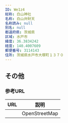 ```yaml
---
ID: We1z4
総称: 白山神社
名称: 白山弁財天
名称読み: null
別名: null
都道府県: 茨城県
区域: 水戸市
緯度: 36.3834242
経度: 140.4007609
郵便番号: 3114143
住所: 茨城県水戸市大塚町１３７０
---
```


## その他

### 参考URL

| URL | 説明          |
| --- | ------------- |
|     | OpenStreetMap |
